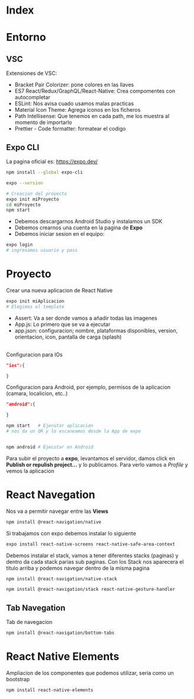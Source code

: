 # Index

# Entorno

## VSC
Extensiones de VSC:
- Bracket Pair Colorizer: pone colores en las llaves
- ES7 React/Redux/GraphQL/React-Native: Crea compomentes con autocompletar
- ESLint: Nos avisa cuado usamos malas practicas
- Material Icon Theme: Agrega iconos en los ficheros
- Path Intellisense: Que tenemos en cada path, me los muestra al momento de importarlo
- Prettier - Code formatter: formatear el codigo

## Expo CLI
La pagina oficial es: https://expo.dev/

```sh
npm install --global expo-cli

expo --version

# Creacion del proyecto
expo init miProyecto
cd miProyecto
npm start
```

- Debemos descargarnos Android Studio y instalamos un SDK
- Debemos crearnos una cuenta en la pagina de **Expo**
- Debemos iniciar sesion en el equipo:
```sh
expo login
# ingresamos usuario y pass

```

# Proyecto

Crear una nueva aplicacion de React Native
```sh
expo init miAplicacion
# Elegimos el template

```

- Assert: Va a ser donde vamos a añadir todas las imagenes
- App.js: Lo primero que se va a ejecutar
- app.json: configuracion; nombre, plataformas disponibles, version, orientacion, icon, pantalla de carga (splash)

<br />
Configuracion para IOs

```json
"ios":{

}
```

Configuracion para Android, por ejemplo, permisos de la aplicacion (camara, localicion, etc..) 

```json
"android":{

}
```

```sh
npm start   # Ejecutar aplicacion
# nos da un QR y lo escaneamos desde la App de expo


npm android # Ejecutar en Android
```

Para subir el proyecto a **expo**, levantamos el servidor, damos click en **Publish or repulish project...** y lo publicamos. Para verlo vamos a *Profile* y vemos la aplicacion

# React Navegation
Nos va a permitir navegar entre las **Views**

```sh
npm install @react-navigation/native

```

Si trabajamos con expo debemos instalar lo siguiente

```sh
expo install react-native-screens react-native-safe-area-context
```

Debemos instalar el stack, vamos a tener diferentes stacks (paginas) y dentro da cada stack parias sub paginas. Con los Stack nos aparecera el titulo arriba y podemos navegar dentro de la misma pagina

```sh
npm install @react-navigation/native-stack

npm install @react-navigation/stack react-native-gesture-handler

```

## Tab Navegation
Tab de navegacion

```sh
npm install @react-navigation/bottom-tabs

```

# React Native Elements
Ampliacion de los componentes que podemos utilizar, seria como un bootstrap

```sh
npm install react-native-elements
```